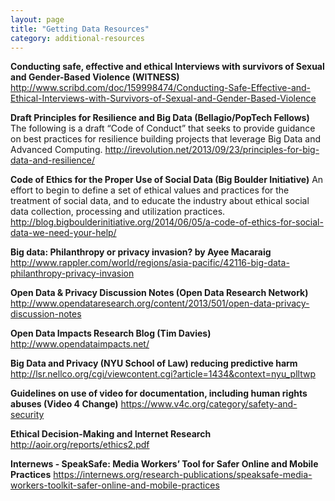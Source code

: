 ```yaml
---
layout: page
title: "Getting Data Resources"
category: additional-resources
---
```

**Conducting safe, effective and ethical Interviews with survivors of Sexual and Gender-Based Violence (WITNESS)**
http://www.scribd.com/doc/159998474/Conducting-Safe-Effective-and-Ethical-Interviews-with-Survivors-of-Sexual-and-Gender-Based-Violence

**Draft Principles for Resilience and Big Data (Bellagio/PopTech Fellows)**
The following is a draft “Code of Conduct” that seeks to provide guidance on best practices for resilience building projects that leverage Big Data and Advanced Computing.
http://irevolution.net/2013/09/23/principles-for-big-data-and-resilience/

**Code of Ethics for the Proper Use of Social Data (Big Boulder Initiative)**
An effort to begin to define a set of ethical values and practices for the treatment of social data, and to educate the industry about ethical social data collection, processing and utilization practices.
http://blog.bigboulderinitiative.org/2014/06/05/a-code-of-ethics-for-social-data-we-need-your-help/

**Big data: Philanthropy or privacy invasion? by Ayee Macaraig**
http://www.rappler.com/world/regions/asia-pacific/42116-big-data-philanthropy-privacy-invasion

**Open Data & Privacy Discussion Notes (Open Data Research Network)**
http://www.opendataresearch.org/content/2013/501/open-data-privacy-discussion-notes

**Open Data Impacts Research Blog (Tim Davies)**
http://www.opendataimpacts.net/

**Big Data and Privacy (NYU School of Law) reducing predictive harm**
http://lsr.nellco.org/cgi/viewcontent.cgi?article=1434&context=nyu_plltwp

**Guidelines on use of video for documentation, including human rights abuses (Video 4 Change)**
https://www.v4c.org/category/safety-and-security

**Ethical Decision-Making and Internet Research**
http://aoir.org/reports/ethics2.pdf

**Internews - SpeakSafe: Media Workers’ Tool for Safer Online and Mobile Practices**
https://internews.org/research-publications/speaksafe-media-workers-toolkit-safer-online-and-mobile-practices
